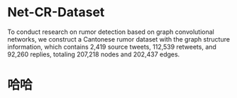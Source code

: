 # Net-CR-Dataset
To conduct research on rumor detection based on graph convolutional networks, we construct a Cantonese rumor dataset with the graph structure information, which contains 2,419 source tweets, 112,539 retweets, and 92,260 replies, totaling 207,218 nodes and 202,437 edges.

# 哈哈

